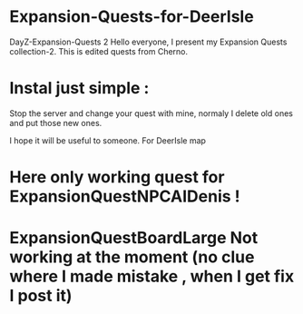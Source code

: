 # Expansion-Quests-for-DeerIsle

DayZ-Expansion-Quests 2
Hello everyone, I present my Expansion Quests collection-2. 
This is edited quests from Cherno.
# Instal just simple :
Stop the server and change your quest with mine, normaly I delete old ones and put those new ones. 

I hope it will be useful to someone. For DeerIsle map

# Here only working quest for ExpansionQuestNPCAIDenis !
# ExpansionQuestBoardLarge Not working at the moment (no clue where I made mistake , when I get fix I post it)

